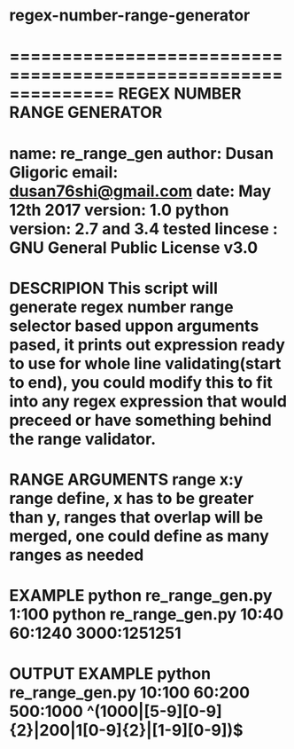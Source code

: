 # regex-number-range-generator
==============================================================
REGEX NUMBER RANGE GENERATOR
==============================================================
name: re_range_gen
author: Dusan Gligoric
email: dusan76shi@gmail.com
date: May 12th 2017
version: 1.0
python version: 2.7 and 3.4 tested
lincese : GNU General Public License v3.0
==============================================================
DESCRIPION
This script will generate regex number range selector based
uppon arguments pased, it prints out expression ready to use
for whole line validating(start to end), you could modify this
to fit into any regex expression that would preceed or have
something behind the range validator.
==============================================================
RANGE ARGUMENTS
range
  x:y
    range define, x has to be greater than y, ranges that
    overlap will be merged, one could define as many 
    ranges as needed
==============================================================
EXAMPLE
  python re_range_gen.py 1:100
  python re_range_gen.py 10:40 60:1240 3000:1251251
==============================================================
OUTPUT EXAMPLE
  python re_range_gen.py 10:100 60:200 500:1000
  ^(1000|[5-9][0-9]{2}|200|1[0-9]{2}|[1-9][0-9])$
==============================================================
